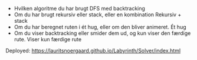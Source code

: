 - Hvilken algoritme du har brugt 
DFS med backtracking
- Om du har brugt rekursiv eller stack, eller en kombination
Rekursiv + stack
- Om du har beregnet ruten i ét hug, eller om den bliver animeret.
Ét hug
- Om du viser backtracking eller smider dem ud, og kun viser den færdige rute.
Viser kun færdige rute

Deployed: https://lauritsnoergaard.github.io/Labyrinth/Solver/index.html 
